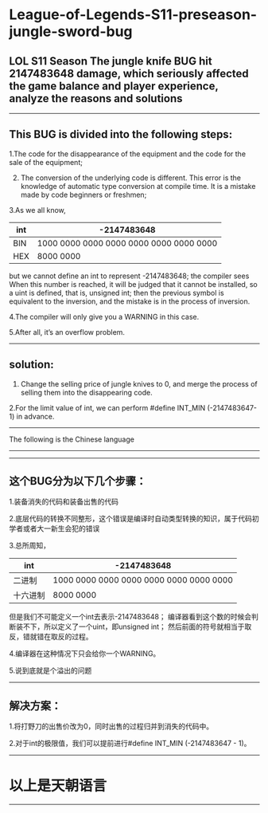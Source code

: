 # League-of-Legends-S11-preseason-jungle-sword-bug

## LOL  S11 Season The jungle knife BUG hit 2147483648 damage, which seriously affected the game balance and player experience, analyze the reasons and solutions
---

## This BUG is divided into the following steps: 

1.The code for the disappearance of the equipment and the code for the sale of the equipment;

2. The conversion of the underlying code is different. This error is the knowledge of automatic type conversion at compile time. It is a mistake made by code beginners or freshmen;

3.As we all know, 

  | int   | -2147483648 |
  | --- | --- |
  | BIN | 1000 0000 0000 0000 0000 0000 0000 0000 |
  | HEX | 8000 0000 |
  
but we cannot define an int to represent -2147483648;
the compiler sees When this number is reached, it will be judged that it cannot be installed, so a uint is defined, that is, unsigned int; 
then the previous symbol is equivalent to the inversion, and the mistake is in the process of inversion.

4.The compiler will only give you a WARNING in this case.

5.After all, it’s an overflow problem.

---

## solution:

1. Change the selling price of jungle knives to 0, and merge the process of selling them into the disappearing code.

2.For the limit value of int, we can perform #define INT_MIN (-2147483647-1) in advance.

---
The following is the Chinese language

---
---

## 这个BUG分为以下几个步骤：

1.装备消失的代码和装备出售的代码

2.底层代码的转换不同整形，这个错误是编译时自动类型转换的知识，属于代码初学者或者大一新生会犯的错误

3.总所周知，

  | int   | -2147483648 |
  | --- | --- |
  | 二进制 | 1000 0000 0000 0000 0000 0000 0000 0000 |
  | 十六进制 | 8000 0000 |
  
  
  但是我们不可能定义一个int去表示-2147483648；
  编译器看到这个数的时候会判断装不下，所以定义了一个uint，即unsigned int；
  然后前面的符号就相当于取反，错就错在取反的过程。
  
4.编译器在这种情况下只会给你一个WARNING。

5.说到底就是个溢出的问题

---

## 解决方案：

1.将打野刀的出售价改为0，同时出售的过程归并到消失的代码中。

2.对于int的极限值，我们可以提前进行#define INT_MIN  (-2147483647 - 1)。

---

# 以上是天朝语言

---
